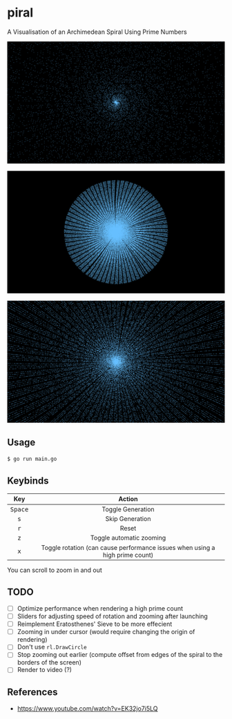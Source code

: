 # piral

A Visualisation of an Archimedean Spiral Using Prime Numbers

![](demo.png)

![](demo_2.png)

![](demo_3.png)

## Usage

```bash
$ go run main.go
```

## Keybinds

|       Key        |                                    Action                                    |
| :--------------: | :--------------------------------------------------------------------------: |
| <kbd>Space</kbd> |                              Toggle Generation                               |
|   <kbd>s</kbd>   |                               Skip Generation                                |
|   <kbd>r</kbd>   |                                    Reset                                     |
|   <kbd>z</kbd>   |                           Toggle automatic zooming                           |
|   <kbd>x</kbd>   | Toggle rotation (can cause performance issues when using a high prime count) |

You can scroll to zoom in and out

## TODO

- [ ] Optimize performance when rendering a high prime count
- [ ] Sliders for adjusting speed of rotation and zooming after launching
- [ ] Reimplement Eratosthenes' Sieve to be more effecient
- [ ] Zooming in under cursor (would require changing the origin of rendering)
- [ ] Don't use `rl.DrawCircle`
- [ ] Stop zooming out earlier (compute offset from edges of the spiral to the borders of the screen)
- [ ] Render to video (?)

## References

- <https://www.youtube.com/watch?v=EK32jo7i5LQ>
